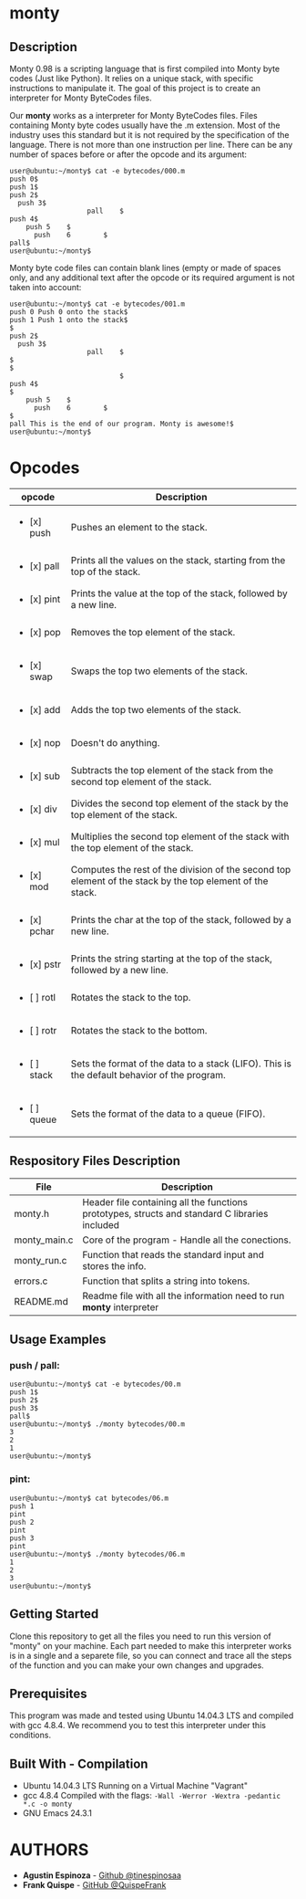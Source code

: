 
# monty
## Description

Monty 0.98 is a scripting language that is first compiled into Monty byte codes (Just like Python). It relies on a unique stack, with specific instructions to manipulate it. The goal of this project is to create an interpreter for Monty ByteCodes files.

Our **monty** works as a interpreter for Monty ByteCodes files. Files containing Monty byte codes usually have the .m extension. Most of the industry uses this standard but it is not required by the specification of the language. There is not more than one instruction per line. There can be any number of spaces before or after the opcode and its argument:
```
user@ubuntu:~/monty$ cat -e bytecodes/000.m
push 0$
push 1$
push 2$
  push 3$
                   pall    $
push 4$
    push 5    $
      push    6        $
pall$
user@ubuntu:~/monty$
```
Monty byte code files can contain blank lines (empty or made of spaces only, and any additional text after the opcode or its required argument is not taken into account:
```
user@ubuntu:~/monty$ cat -e bytecodes/001.m
push 0 Push 0 onto the stack$
push 1 Push 1 onto the stack$
$
push 2$
  push 3$
                   pall    $
$
$
                           $
push 4$
$
    push 5    $
      push    6        $
$
pall This is the end of our program. Monty is awesome!$
user@ubuntu:~/monty$
```

# Opcodes

| **opcode** | **Description** |
|----------|-----------------|
| <ul><li>[x] push</li></ul> | Pushes an element to the stack. |
| <ul><li>[x] pall</li></ul> | Prints all the values on the stack, starting from the top of the stack. |
| <ul><li>[x] pint</li></ul> | Prints the value at the top of the stack, followed by a new line. |
| <ul><li>[x] pop</li></ul> | Removes the top element of the stack. |
| <ul><li>[x] swap</li></ul> | Swaps the top two elements of the stack. |
| <ul><li>[x] add</li></ul> | Adds the top two elements of the stack. |
| <ul><li>[x] nop</li></ul> | Doesn\'t do anything. |
| <ul><li>[x] sub</li></ul> | Subtracts the top element of the stack from the second top element of the stack. |
| <ul><li>[x] div</li></ul> | Divides the second top element of the stack by the top element of the stack. |
| <ul><li>[x] mul</li></ul> | Multiplies the second top element of the stack with the top element of the stack. |
| <ul><li>[x] mod</li></ul> | Computes the rest of the division of the second top element of the stack by the top element of the stack. |
| <ul><li>[x] pchar</li></ul> | Prints the char at the top of the stack, followed by a new line. |
| <ul><li>[x] pstr</li></ul> | Prints the string starting at the top of the stack, followed by a new line. |
| <ul><li>[ ] rotl</li></ul> | Rotates the stack to the top. |
| <ul><li>[ ] rotr</li></ul> | Rotates the stack to the bottom. |
| <ul><li>[ ] stack</li></ul> | Sets the format of the data to a stack (LIFO). This is the default behavior of the program. |
| <ul><li>[ ] queue</li></ul> | Sets the format of the data to a queue (FIFO). |

## Respository Files Description

| **File** | **Description** |
|----------|-----------------|
| monty.h | Header file containing all the functions prototypes, structs and standard C libraries included |
| monty_main.c | Core of the program - Handle all the conections. |
| monty_run.c | Function that reads the standard input and stores the info. |
| errors.c | Function that splits a string into tokens. |
| README.md | Readme file with all the information need to run **monty** interpreter |

## Usage Examples

### push / pall:
```
user@ubuntu:~/monty$ cat -e bytecodes/00.m
push 1$
push 2$
push 3$
pall$
user@ubuntu:~/monty$ ./monty bytecodes/00.m
3
2
1
user@ubuntu:~/monty$
```

### pint:
```
user@ubuntu:~/monty$ cat bytecodes/06.m
push 1
pint
push 2
pint
push 3
pint
user@ubuntu:~/monty$ ./monty bytecodes/06.m
1
2
3
user@ubuntu:~/monty$
```

## Getting Started

Clone this repository to get all the files you need to run this version of "monty" on your machine. Each part needed to make this interpreter works is in a single and a separete file, so you can connect and trace all the steps of the function and you can make your own changes and upgrades.

## Prerequisites

This program was made and tested using Ubuntu 14.04.3 LTS and compiled with gcc 4.8.4. We recommend you to test this interpreter under this conditions.

## Built With - Compilation

* Ubuntu 14.04.3 LTS Running on a Virtual Machine "Vagrant"
* gcc 4.8.4 Compiled with the flags: `-Wall -Werror -Wextra -pedantic *.c -o monty`
* GNU Emacs 24.3.1


# AUTHORS

* **Agustin Espinoza** - [Github @tinespinosaa](https://github.com/tinespinosaa)
* **Frank Quispe** - [GitHub @QuispeFrank](https://github.com/QuispeFrank)
